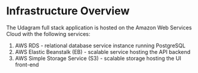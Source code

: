 # Infrastructure Overview

The Udagram full stack application is hosted on the Amazon Web Services Cloud with the following services:

1.  AWS RDS - relational database service instance running PostgreSQL
2.  AWS Elastic Beanstalk (EB) - scalable service hosting the API backend
3.  AWS Simple Storage Service (S3) - scalable storage hosting the UI front-end
